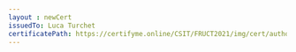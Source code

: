 ```yaml
--- 
layout : newCert 
issuedTo: Luca Turchet 
certificatePath: https://certifyme.online/CSIT/FRUCT2021/img/cert/author/LucaTurchet_8469d.png
--- 
```

